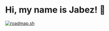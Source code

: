 # Hi, my name is Jabez! 👋

[![roadmap.sh](https://api.roadmap.sh/v1-badge/tall/6476cf0ac4ec366ad5b41b77?variant=dark)](https://roadmap.sh)

<!--
**jabescript/jabescript** is a ✨ _special_ ✨ repository because its `README.md` (this file) appears on your GitHub profile.

Here are some ideas to get you started:

- 🔭 I’m currently working on ...
- 🌱 I’m currently learning ...
- 👯 I’m looking to collaborate on ...
- 🤔 I’m looking for help with ...
- 💬 Ask me about ...
- 📫 How to reach me: ...
- 😄 Pronouns: ...
- ⚡ Fun fact: ...
-->
